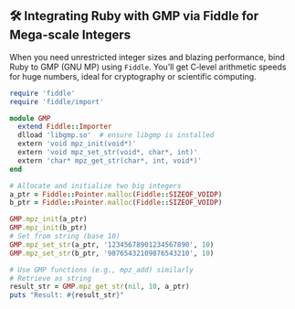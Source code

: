 ## 🛠️ Integrating Ruby with GMP via Fiddle for Mega-scale Integers

When you need unrestricted integer sizes and blazing performance, bind Ruby to GMP (GNU MP) using `Fiddle`. You’ll get C‐level arithmetic speeds for huge numbers, ideal for cryptography or scientific computing.

```ruby
require 'fiddle'
require 'fiddle/import'

module GMP
  extend Fiddle::Importer
  dlload 'libgmp.so'  # ensure libgmp is installed
  extern 'void mpz_init(void*)'
  extern 'void mpz_set_str(void*, char*, int)'
  extern 'char* mpz_get_str(char*, int, void*)'
end

# Allocate and initialize two big integers
a_ptr = Fiddle::Pointer.malloc(Fiddle::SIZEOF_VOIDP)
b_ptr = Fiddle::Pointer.malloc(Fiddle::SIZEOF_VOIDP)

GMP.mpz_init(a_ptr)
GMP.mpz_init(b_ptr)
# Set from string (base 10)
GMP.mpz_set_str(a_ptr, '12345678901234567890', 10)
GMP.mpz_set_str(b_ptr, '98765432109876543210', 10)

# Use GMP functions (e.g., mpz_add) similarly
# Retrieve as string
result_str = GMP.mpz_get_str(nil, 10, a_ptr)
puts "Result: #{result_str}"
```
